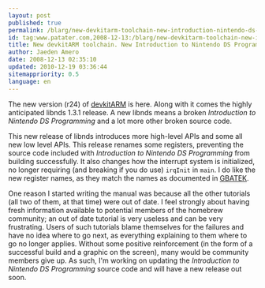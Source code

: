 ```yaml
---
layout: post
published: true
permalink: /blarg/new-devkitarm-toolchain-new-introduction-nintendo-ds-programming-underway
id: tag:www.patater.com,2008-12-13:/blarg/new-devkitarm-toolchain-new-introduction-nintendo-ds-programming-underway
title: New devkitARM toolchain. New Introduction to Nintendo DS Programming underway.
author: Jaeden Amero
date: 2008-12-13 02:35:10
updated: 2010-12-19 03:36:44
sitemappriority: 0.5
language: en
---
```

The new version (r24) of <a href="http://www.devkitpro.org/">devkitARM</a> is
here. Along with it comes the highly anticipated libnds 1.3.1 release. A new
libnds means a broken *Introduction to Nintendo DS Programming* and a lot more
other broken source code.

This new release of libnds introduces more high-level APIs and some all new low
level APIs. This release renames some registers, preventing the source code
included with *Introduction to Nintendo DS Programming* from building
successfully. It also changes how the interrupt system is initialized, no
longer requiring (and breaking if you do use) <code>irqInit</code> in
<code>main</code>. I do like the new register names, as they match the names as
documented in <a href="http://nocash.emubase.de/gbatek.htm">GBATEK</a>.

One reason I started writing the manual was because all the other tutorials
(all two of them, at that time) were out of date. I feel strongly about having
fresh information available to potential members of the homebrew community; an
out of date tutorial is very useless and can be very frustrating. Users of such
tutorials blame themselves for the failures and have no idea where to go next,
as everything explaining to them where to go no longer applies. Without some
positive reinforcement (in the form of a successful build and a graphic on the
screen), many would be community members give up. As such, I'm working on
updating the *Introduction to Nintendo DS Programming* source code and will
have a new release out soon.
